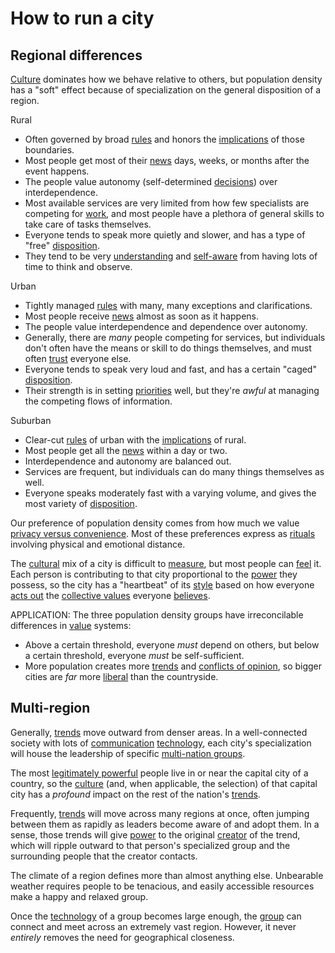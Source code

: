 
# How to run a city

## Regional differences

[Culture](people-culture.md) dominates how we behave relative to others, but population density has a "soft" effect because of specialization on the general disposition of a region.

Rural

- Often governed by broad [rules](people-rules.md) and honors the [implications](mind-feelings.md) of those boundaries.
- Most people get most of their [news](stories-storytellers.md) days, weeks, or months after the event happens.
- The people value autonomy (self-determined [decisions](people-decisions.md)) over interdependence.
- Most available services are very limited from how few specialists are competing for [work](results.md), and most people have a plethora of general skills to take care of tasks themselves.
- Everyone tends to speak more quietly and slower, and has a type of "free" [disposition](personality.md).
- They tend to be very [understanding](understanding.md) and [self-aware](awareness.md) from having lots of time to think and observe.

Urban

- Tightly managed [rules](people-rules.md) with many, many exceptions and clarifications.
- Most people receive [news](stories-storytellers.md) almost as soon as it happens.
- The people value interdependence and dependence over autonomy.
- Generally, there are *many* people competing for services, but individuals don't often have the means or skill to do things themselves, and must often [trust](understanding-certainty.md) everyone else.
- Everyone tends to speak very loud and fast, and has a certain "caged" [disposition](personality.md).
- Their strength is in setting [priorities](success-3_goals.md) well, but they're *awful* at managing the competing flows of information.

Suburban

- Clear-cut [rules](people-rules.md) of urban with the [implications](mind-feelings.md) of rural.
- Most people get all the [news](stories-storytellers.md) within a day or two.
- Interdependence and autonomy are balanced out.
- Services are frequent, but individuals can do many things themselves as well.
- Everyone speaks moderately fast with a varying volume, and gives the most variety of [disposition](personality.md).

Our preference of population density comes from how much we value [privacy versus convenience](safety.md). Most of these preferences express as [rituals](habits.md) involving physical and emotional distance.

The [cultural](people-culture.md) mix of a city is difficult to [measure](math.md), but most people can [feel](mind-feelings.md) it. Each person is contributing to that city proportional to the [power](power.md) they possess, so the city has a "heartbeat" of its [style](mind-creativity.md) based on how everyone [acts out](results.md) the [collective values](values.md) everyone [believes](understanding-certainty.md).

APPLICATION: The three population density groups have irreconcilable differences in [value](values.md) systems:

- Above a certain threshold, everyone *must* depend on others, but below a certain threshold, everyone *must* be self-sufficient.
- More population creates more [trends](trends.md) and [conflicts of opinion](people-conflicts-why.md), so bigger cities are *far* more [liberal](politics-conservativeliberal.md) than the countryside.

## Multi-region

Generally, [trends](trends.md) move outward from denser areas. In a well-connected society with lots of [communication](people-conversation.md) [technology](technology.md), each city's specialization will house the leadership of specific [multi-nation groups](groups-large.md).

The most [legitimately powerful](power-types.md) people live in or near the capital city of a country, so the [culture](people-culture.md) (and, when applicable, the selection) of that capital city has a *profound* impact on the rest of the nation's [trends](trends.md).

Frequently, [trends](trends.md) will move across many regions at once, often jumping between them as rapidly as leaders become aware of and adopt them. In a sense, those trends will give [power](power-types.md) to the original [creator](mind-creativity.md) of the trend, which will ripple outward to that person's specialized group and the surrounding people that the creator contacts.

The climate of a region defines more than almost anything else. Unbearable weather requires people to be tenacious, and easily accessible resources make a happy and relaxed group.

Once the [technology](technology.md) of a group becomes large enough, the [group](groups-large.md) can connect and meet across an extremely vast region. However, it never *entirely* removes the need for geographical closeness.
